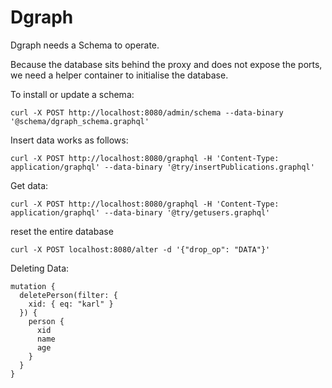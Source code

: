 # Dgraph

Dgraph needs a Schema to operate. 

Because the database sits behind the proxy and does not expose the ports, we need a helper container to initialise the database.

To install or update a schema: 

```
curl -X POST http://localhost:8080/admin/schema --data-binary '@schema/dgraph_schema.graphql'
```


Insert data works as follows: 

```
curl -X POST http://localhost:8080/graphql -H 'Content-Type: application/graphql' --data-binary '@try/insertPublications.graphql'
```

Get data: 

```
curl -X POST http://localhost:8080/graphql -H 'Content-Type: application/graphql' --data-binary '@try/getusers.graphql'
```

reset the entire database 

```
curl -X POST localhost:8080/alter -d '{"drop_op": "DATA"}'
```


Deleting Data: 

```
mutation {
  deletePerson(filter: {
    xid: { eq: "karl" }
  }) {
    person {
      xid
      name
      age
    }
  }
}
```
